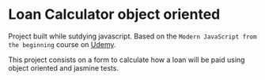 # Loan Calculator object oriented 

Project built while sutdying javascript. Based on the `Modern JavaScript from the beginning` course on [Udemy](https://www.udemy.com/modern-javascript-from-the-beginning).

This project consists on a form to calculate how a loan will be paid using object oriented and jasmine tests.
